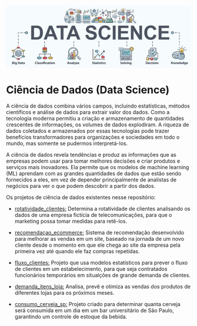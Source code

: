 <img src="banner.jpg"/>

# **Ciência de Dados (Data Science)**

A ciência de dados combina vários campos, incluindo estatísticas, métodos científicos e análise de dados para extrair valor dos dados.
Como a tecnologia moderna permitiu a criação e armazenamento de quantidades crescentes de informações, os volumes de dados explodiram.
A riqueza de dados coletados e armazenados por essas tecnologias pode trazer benefícios transformadores para organizações e sociedades em todo o mundo, mas somente se pudermos interpretá-los.

A ciência de dados revela tendências e produz as informações que as empresas podem usar para tomar melhores decisões e criar produtos e serviços mais inovadores. 
Ela permite que os modelos de machine learning (ML) aprendam com as grandes quantidades de dados que estão sendo fornecidos a eles, 
em vez de depender principalmente de analistas de negócios para ver o que podem descobrir a partir dos dados.

Os projetos de ciência de dados existentes nesse repositório:

* <a href="https://github.com/MichelinJV/Data_Science/blob/master/rotatividade_clientes.ipynb" >rotatividade_clientes:</a> Determina a rotatividade de clientes analisando os dados de uma empresa fictícia de telecomunicações, para que o marketing possa tomar medidas para retê-los.

* <a href="https://github.com/MichelinJV/Data_Science/blob/master/recommenda%C3%A7ao_ecommerce.ipynb" >recomendaçao_ecommerce:</a> Sistema de recomendação desenvolvido para melhorar as vendas em um site, baseado na jornada de um novo cliente desde o momento em que ele chega ao site da empresa pela primeira vez até quando ele faz compras repetidas.

* <a href="https://github.com/MichelinJV/Data_Science/blob/master/fluxo_clientes.ipynb" >fluxo_clientes:</a> Projeto que usa modelos estatísticos para prever o fluxo de clientes em um estabelecimento, para que seja contratados funcionários temporários em situalções de grande demanda de clientes.

* <a href="https://github.com/MichelinJV/Data_Science/blob/master/demanda_itens_loja.ipynb" >demanda_itens_loja:</a> Analisa, prevê e otimiza as vendas dos produtos de diferentes lojas para os próximos meses.

* <a href="https://github.com/MichelinJV/Data_Science/blob/master/consumo_cerveja_sp.ipynb" >consumo_cerveja_sp:</a> Projeto criado para determinar quanta cerveja será consumida em um dia em um bar universitário de São Paulo, garantindo um controle de estoque da bebida.
